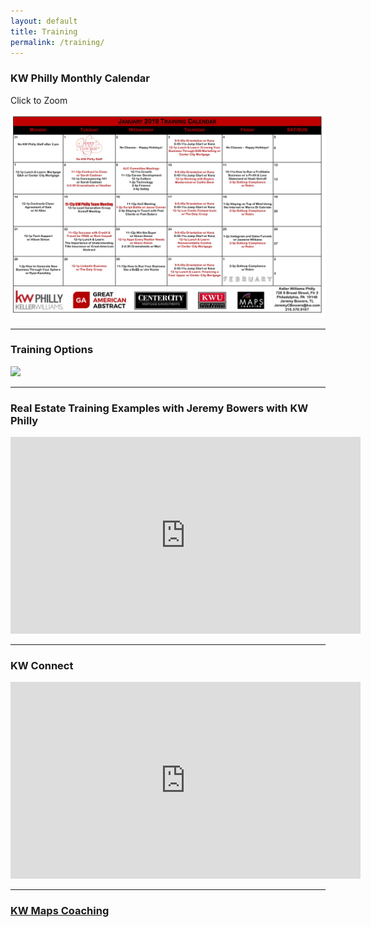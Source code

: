 ```yaml
---
layout: default
title: Training
permalink: /training/
---
```

<h3 class="center">KW Philly Monthly Calendar</h3>
<p class="center">Click to Zoom</p>
<a href="/img/calendar.jpg" target="_blank"><img src="/img/calendar.jpg" class="post-image"></a>

<hr>

<h3 class="center">Training Options</h3>
<img src="/img/.jpg" class="center">

<hr>

<h3 class="center">Real Estate Training Examples with Jeremy Bowers with KW Philly</h3>
<iframe width="560" height="315" src="https://www.youtube.com/embed/jRzduzaheek" frameborder="0" allow="accelerometer; autoplay; encrypted-media; gyroscope; picture-in-picture" allowfullscreen></iframe>

<hr>

<h3 class="center">KW Connect</h3>
<iframe width="560" height="315" src="https://www.youtube.com/embed/CZbv9z0hz3E" frameborder="0" allow="accelerometer; autoplay; encrypted-media; gyroscope; picture-in-picture" allowfullscreen></iframe>

<hr>

<h3 class="center"><a href="https://mapscoaching.com/" target="_blank">KW Maps Coaching</a></h3>
